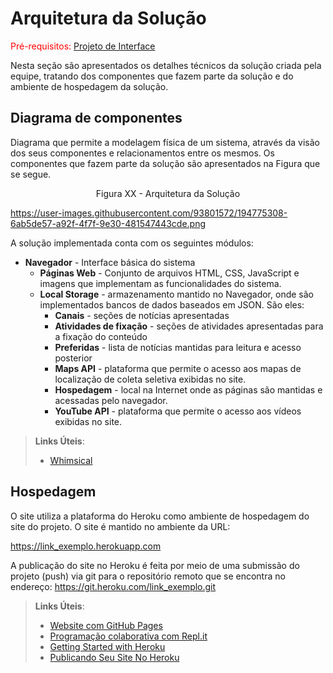 # Arquitetura da Solução

<span style="color:red">Pré-requisitos: <a href="3-Projeto de Interface.md"> Projeto de Interface</a></span>

Nesta seção são apresentados os detalhes técnicos da solução criada pela equipe, tratando dos componentes que fazem parte da solução e do ambiente de hospedagem da solução.
 

## Diagrama de componentes

Diagrama que permite a modelagem física de um sistema, através da visão dos seus componentes e relacionamentos entre os mesmos.
Os componentes que fazem parte da solução são apresentados na Figura que se segue.


<center>Figura XX - Arquitetura da Solução</center>

   https://user-images.githubusercontent.com/93801572/194775308-6ab5de57-a92f-4f7f-9e30-481547443cde.png

A solução implementada conta com os seguintes módulos:
- **Navegador** - Interface básica do sistema  
  - **Páginas Web** - Conjunto de arquivos HTML, CSS, JavaScript e imagens que implementam as funcionalidades do sistema.
   - **Local Storage** - armazenamento mantido no Navegador, onde são implementados bancos de dados baseados em JSON. São eles: 
     - **Canais** - seções de notícias apresentadas 
     - **Atividades de fixação** - seções de atividades apresentadas para a fixação do conteúdo
     - **Preferidas** - lista de notícias mantidas para leitura e acesso posterior
     - **Maps API** - plataforma que permite o acesso aos mapas de localização de coleta seletiva exibidas no site.
     - **Hospedagem** - local na Internet onde as páginas são mantidas e acessadas pelo navegador.
     - **YouTube API** - plataforma que permite o acesso aos vídeos exibidas no site.
     
> **Links Úteis**:
>
> - [Whimsical](https://whimsical.com/)


## Hospedagem

O site utiliza a plataforma do Heroku como ambiente de hospedagem do site do projeto. O site é mantido no ambiente da URL:

https://link_exemplo.herokuapp.com
 
A publicação do site no Heroku é feita por meio de uma submissão do projeto (push) via git para o repositório remoto que se encontra no endereço:
https://git.heroku.com/link_exemplo.git


> **Links Úteis**:
>
> - [Website com GitHub Pages](https://pages.github.com/)
> - [Programação colaborativa com Repl.it](https://repl.it/)
> - [Getting Started with Heroku](https://devcenter.heroku.com/start)
> - [Publicando Seu Site No Heroku](http://pythonclub.com.br/publicando-seu-hello-world-no-heroku.html)
